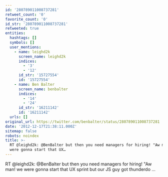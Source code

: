 ```yaml
---
id: '280789011008737281'
retweet_count: '0'
favorite_count: '0'
id_str: '280789011008737281'
retweeted: true
entities:
  hashtags: []
  symbols: []
  user_mentions:
    - name: leighd2k
      screen_name: leighd2k
      indices:
        - '3'
        - '12'
      id_str: '15727554'
      id: '15727554'
    - name: Ben Balter
      screen_name: benbalter
      indices:
        - '14'
        - '24'
      id_str: '16211142'
      id: '16211142'
  urls: []
original_url: https://twitter.com/benbalter/status/280789011008737281
date: '2012-12-17T21:38:11.000Z'
sitemap: false
robots: noindex
title: >-
  RT @leighd2k: @BenBalter but then you need managers for hiring! "Aw man! we
  were gonna start that UX…
---
```


RT @leighd2k: @BenBalter but then you need managers for hiring! "Aw man! we were gonna start that UX sprint but our JS guy got thunderdo ...